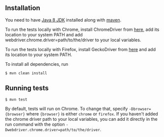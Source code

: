  

## Installation ##

You need to have [Java 8 JDK](https://www.oracle.com/technetwork/java/javase/downloads/jdk8-downloads-2133151.html) installed along with [maven](https://maven.apache.org/download.cgi).

To run the tests locally with Chrome, install ChromeDriver from [here](http://chromedriver.chromium.org), add its location to your system PATH and add webdriver.chrome.driver=path/to/the/driver to your local variables.

To run the tests locally with Firefox, install GeckoDriver from [here](https://github.com/mozilla/geckodriver/releases) and add its location to your system PATH.

To install all dependencies, run 

```console
$ mvn clean install
```

## Running tests ##

```console
$ mvn test
```

By default, tests will run on Chrome. To change that, specify `-Dbrowser={browser}` where `{browser}` is either `chrome` or `firefox`. If you haven't added the chrome driver path to your local variables, you can add it directly in the run command with the option `-Dwebdriver.chrome.driver=path/to/the/driver`.
 
